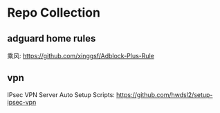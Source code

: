 # Repo Collection

## adguard home rules

乘风: https://github.com/xinggsf/Adblock-Plus-Rule

## vpn

IPsec VPN Server Auto Setup Scripts: https://github.com/hwdsl2/setup-ipsec-vpn
